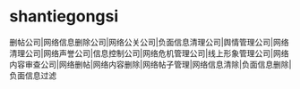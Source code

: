 # shantiegongsi
删帖公司|网络信息删除公司|网络公关公司|负面信息清理公司|舆情管理公司|网络清理公司|网络声誉公司|信息控制公司|网络危机管理公司|线上形象管理公司|网络内容审查公司|网络删帖|网络内容删除|网络帖子管理|网络信息清除|负面信息删除|负面信息过滤
